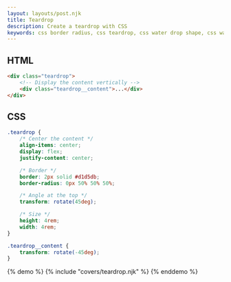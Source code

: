 ```yaml
---
layout: layouts/post.njk
title: Teardrop
description: Create a teardrop with CSS
keywords: css border radius, css teardrop, css water drop shape, css water droplet
---
```


## HTML

```html
<div class="teardrop">
    <!-- Display the content vertically -->
    <div class="teardrop__content">...</div>
</div>
```

## CSS

```css
.teardrop {
    /* Center the content */
    align-items: center;
    display: flex;
    justify-content: center;

    /* Border */
    border: 2px solid #d1d5db;
    border-radius: 0px 50% 50% 50%;

    /* Angle at the top */
    transform: rotate(45deg);

    /* Size */
    height: 4rem;
    width: 4rem;
}

.teardrop__content {
    transform: rotate(-45deg);
}
```

{% demo %}
{% include "covers/teardrop.njk" %}
{% enddemo %}
